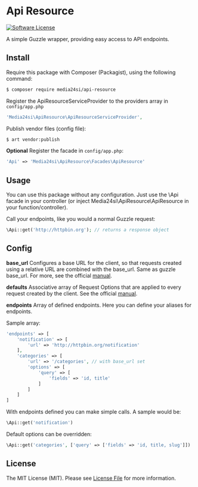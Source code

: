 # Api Resource

[![Software License](https://img.shields.io/badge/license-MIT-brightgreen.svg?style=flat-square)](LICENSE)

A simple Guzzle wrapper, providing easy access to API endpoints.

## Install

Require this package with Composer (Packagist), using the following command:

``` bash
$ composer require media24si/api-resource
```

Register the ApiResourceServiceProvider to the providers array in `config/app.php`

``` php
'Media24si\ApiResource\ApiResourceServiceProvider',
```

Publish vendor files (config file):
``` bash
$ art vendor:publish
```

**Optional**
Register the facade in `config/app.php`:
``` php
'Api' => 'Media24si\ApiResource\Facades\ApiResource'
```

## Usage

You can use this package without any configuration. Just use the \Api facade in your controller (or inject Media24si\ApiResource\ApiResource in your function/controller).

Call your endpoints, like you would a normal Guzzle request:
``` php
\Api::get('http://httpbin.org'); // returns a response object
```

## Config

**base_url**
Configures a base URL for the client, so that requests created using a relative URL are combined with the base_url. Same as guzzle base_url. For more, see the official [manual].

**defaults**
Associative array of Request Options that are applied to every request created by the client. See the official [manual].

**endpoints**
Array of defined endpoints. Here you can define your aliases for endpoints.

Sample array:
``` php
'endpoints' => [
	'notification' => [
		'url' => 'http://httpbin.org/notification'
	],
	'categories' => [
		'url' => '/categories', // with base_url set
		'options' => [
			'query' => [
				'fields' => 'id, title'
			]
		]
	]
]
```

With endpoints defined you can make simple calls. A sample would be: 
``` php
\Api::get('notification')
```

Default options can be overridden: 
``` php
\Api::get('categories', ['query' => ['fields' => 'id, title, slug']])
```

## License

The MIT License (MIT). Please see [License File](LICENSE.md) for more information.

[manual]: http://guzzle.readthedocs.org/en/latest/
